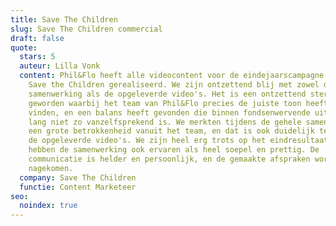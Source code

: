 ```yaml
---
title: Save The Children
slug: Save The Children commercial
draft: false
quote:
  stars: 5
  auteur: Lilla Vonk
  content: Phil&Flo heeft alle videocontent voor de eindejaarscampagne 2021 van
    Save the Children gerealiseerd. We zijn ontzettend blij met zowel de
    samenwerking als de opgeleverde video's. Het is een ontzettend sterk geheel
    geworden waarbij het team van Phil&Flo precies de juiste toon heeft weten te
    vinden, en een balans heeft gevonden die binnen fondsenwervende uitingen
    lang niet zo vanzelfsprekend is. We merkten tijdens de gehele samenwerking
    een grote betrokkenheid vanuit het team, en dat is ook duidelijk te zien in
    de opgeleverde video's. We zijn heel erg trots op het eindresultaat en we
    hebben de samenwerking ook ervaren als heel soepel en prettig. De
    communicatie is helder en persoonlijk, en de gemaakte afspraken worden goed
    nagekomen.
  company: Save The Children
  functie: Content Marketeer
seo:
  noindex: true
---
```

